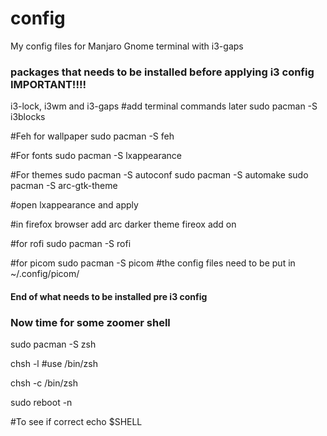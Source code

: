 # config
My config files for Manjaro Gnome terminal with i3-gaps


### packages that needs to be installed before applying i3 config IMPORTANT!!!!

i3-lock, i3wm and i3-gaps #add terminal commands later
sudo pacman -S i3blocks

#Feh for wallpaper
sudo pacman -S feh

#For fonts
sudo pacman -S lxappearance

#For themes
sudo pacman -S autoconf
sudo pacman -S automake
sudo pacman -S arc-gtk-theme

#open lxappearance and apply

#in firefox browser add arc darker theme fireox add on

#for rofi
sudo pacman -S rofi

#for picom
sudo pacman -S picom
#the config files need to be put in ~/.config/picom/

#### End of what needs to be installed pre i3 config

### Now time for some zoomer shell

sudo pacman -S zsh

chsh -l
#use /bin/zsh

chsh -c /bin/zsh

sudo reboot -n

#To see if correct
echo $SHELL
